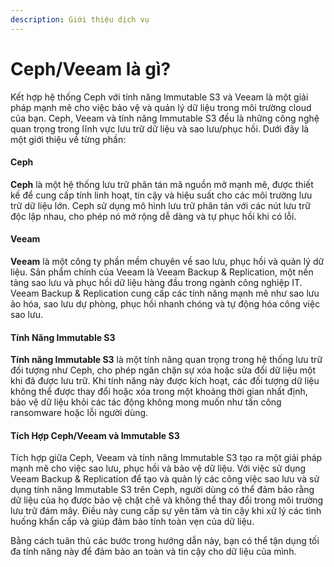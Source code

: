 ```yaml
---
description: Giới thiệu dịch vụ
---
```


# Ceph/Veeam là gì?

Kết hợp hệ thống Ceph với tính năng Immutable S3 và Veeam là một giải pháp mạnh mẽ cho việc bảo vệ và quản lý dữ liệu trong môi trường cloud của bạn. Ceph, Veeam và tính năng Immutable S3 đều là những công nghệ quan trọng trong lĩnh vực lưu trữ dữ liệu và sao lưu/phục hồi. Dưới đây là một giới thiệu về từng phần:

#### Ceph

**Ceph** là một hệ thống lưu trữ phân tán mã nguồn mở mạnh mẽ, được thiết kế để cung cấp tính linh hoạt, tin cậy và hiệu suất cho các môi trường lưu trữ dữ liệu lớn. Ceph sử dụng mô hình lưu trữ phân tán với các nút lưu trữ độc lập nhau, cho phép nó mở rộng dễ dàng và tự phục hồi khi có lỗi.

#### Veeam

**Veeam** là một công ty phần mềm chuyên về sao lưu, phục hồi và quản lý dữ liệu. Sản phẩm chính của Veeam là Veeam Backup & Replication, một nền tảng sao lưu và phục hồi dữ liệu hàng đầu trong ngành công nghiệp IT. Veeam Backup & Replication cung cấp các tính năng mạnh mẽ như sao lưu ảo hóa, sao lưu dự phòng, phục hồi nhanh chóng và tự động hóa công việc sao lưu.

#### Tính Năng Immutable S3

**Tính năng Immutable S3** là một tính năng quan trọng trong hệ thống lưu trữ đối tượng như Ceph, cho phép ngăn chặn sự xóa hoặc sửa đổi dữ liệu một khi đã được lưu trữ. Khi tính năng này được kích hoạt, các đối tượng dữ liệu không thể được thay đổi hoặc xóa trong một khoảng thời gian nhất định, bảo vệ dữ liệu khỏi các tác động không mong muốn như tấn công ransomware hoặc lỗi người dùng.

#### Tích Hợp Ceph/Veeam và Immutable S3

Tích hợp giữa Ceph, Veeam và tính năng Immutable S3 tạo ra một giải pháp mạnh mẽ cho việc sao lưu, phục hồi và bảo vệ dữ liệu. Với việc sử dụng Veeam Backup & Replication để tạo và quản lý các công việc sao lưu và sử dụng tính năng Immutable S3 trên Ceph, người dùng có thể đảm bảo rằng dữ liệu của họ được bảo vệ chặt chẽ và không thể thay đổi trong môi trường lưu trữ đám mây. Điều này cung cấp sự yên tâm và tin cậy khi xử lý các tình huống khẩn cấp và giúp đảm bảo tính toàn vẹn của dữ liệu.

Bằng cách tuân thủ các bước trong hướng dẫn này, bạn có thể tận dụng tối đa tính năng này để đảm bảo an toàn và tin cậy cho dữ liệu của mình.
